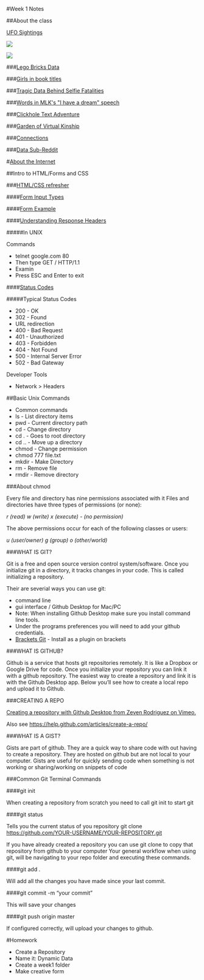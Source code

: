 #Week 1 Notes

##About the class

[UFO Sightings](https://www.behance.net/gallery/45901911/UFO-Sightings-in-last-10-yearsData-Vizualisation)

![](http://i.imgur.com/Wh2eWOp.png)

![](https://timothyks.files.wordpress.com/2016/12/boarderfixed-1900-2016-age-deaths-births.png?w=1684)

###[Lego Bricks Data](https://docs.google.com/spreadsheets/d/1oyjE-JTTewc6FvENhaMOIJU9e0ikdhgIXtAOaB0oTAo/edit#gid=1309315636)

###[Girls in book titles](https://fivethirtyeight.com/features/the-gone-girl-with-the-dragon-tattoo-on-the-train/)

###[Tragic Data Behind Selfie Fatalities](https://priceonomics.com/the-tragic-data-behind-selfie-fatalities/)

###[Words in MLK's "I have a dream" speech](http://www.kenflerlage.com/2017/01/the-words-of-martin-luther-kings-i-have.html)



###[Clickhole Text Adventure](https://www.wired.com/2015/02/clickhole-skullshadow-island/)



###[Garden of Virtual Kinship](http://howlinwolves.com/projects/gardenofvirtualkinship.html)

###[Connections](http://howlinwolves.com/projects/connections.html)

###[Data Sub-Reddit](https://www.reddit.com/r/dataisbeautiful/)



#[About the Internet](https://github.com/zevenrodriguez/CIM593-693/blob/master/files/Intro%20to%20Web%20-%20Dynamic%20Data.pdf)



##Intro to HTML/Forms and CSS

###[HTML/CSS refresher](https://github.com/zevenrodriguez/CIM593-693/tree/master/week1/examples/ResponsiveHtmlCss)

####[Form Input Types](http://www.w3schools.com/html/html_form_input_types.asp)

####[Form Example](https://github.com/zevenrodriguez/CIM593-693/tree/master/week1/examples/form)

####[Understanding Response Headers](http://learn.onemonth.com/understanding-http-basics)



#####In UNIX

Commands
* telnet google.com 80
* Then type GET / HTTP/1.1
* Examin
* Press ESC and Enter to exit

####[Status Codes](https://en.wikipedia.org/wiki/List_of_HTTP_status_codes)

#####Typical Status Codes
* 200 - OK
* 302 - Found
 * URL redirection
* 400 - Bad Request
* 401 - Unauthorized
* 403 - Forbidden
* 404 - Not Found
* 500 - Internal Server Error
* 502 - Bad Gateway


Developer Tools
* Network > Headers


##Basic Unix Commands 

* Common commands
 * ls - List directory items
 * pwd - Current directory path
 * cd - Change directory
 * cd . - Goes to root directory
 * cd .. - Move up a directory
 * chmod - Change permission
  * chmod 777 file.txt
 * mkdir <directory name> - Make Directory
 * rm <filename> - Remove file
 * rmdir <directory name> - Remove directory


###About chmod

Every file and directory has nine permissions associated with it Files and directories have three types of permissions (or none): 

_r (read) w (write) x (execute) - (no permission)_

The above permissions occur for each of the following classes or users: 

_u (user/owner) g (group) o (other/world)_


###WHAT IS GIT?

Git is a free and open source version control system/software. Once you initialize git in a directory, it tracks changes in your code. This is called initializing a repository.

Their are severial ways you can use git:

* command line
* gui interface / Github Desktop for Mac/PC
 * Note: When installing Github Desktop make sure you install command line tools.
 * Under the programs preferences you will need to add your github credentials.
* [Brackets Git](https://github.com/zaggino/brackets-git) - Install as a plugin on brackets

###WHAT IS GITHUB?

Github is a service that hosts git repositories remotely. It is like a Dropbox or Google Drive for code. Once you initialize your repository you can link it with a github repository. The easiest way to create a repository and link it is with the Github Desktop app. Below you’ll see how to create a local repo and upload it to Github.

###CREATING A REPO

[Creating a repository with Github Desktop from Zeven Rodriguez on Vimeo.](https://vimeo.com/179796579 )

Also see https://help.github.com/articles/create-a-repo/

###WHAT IS A GIST?

Gists are part of github. They are a quick way to share code with out having to create a repository. They are hosted on github but are not local to your computer. Gists are useful for quickly sending code when something is not working or sharing/working on snippets of code


###Common Git Terminal Commands

####git init

When creating a repository from scratch you need to call git init to start git

####git status

Tells you the current status of you repository
git clone https://github.com/YOUR-USERNAME/YOUR-REPOSITORY.git

If you have already created a repository you can use git clone to copy that repository from github to your computer
Your general workflow when using git, will be navigating to your repo folder and executing these commands.

####git add .

Will add all the changes you have made since your last commit.

####git commit -m “your commit”

This will save your changes

####git push origin master

If configured correctly, will upload your changes to github.

#Homework

* Create a Repository
 * Name it: Dynamic Data
* Create a week1 folder
* Make creative form



